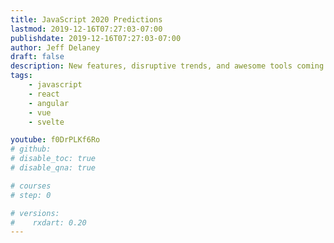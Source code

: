 ```yaml
---
title: JavaScript 2020 Predictions
lastmod: 2019-12-16T07:27:03-07:00
publishdate: 2019-12-16T07:27:03-07:00
author: Jeff Delaney
draft: false
description: New features, disruptive trends, and awesome tools coming to a JavaScript near you in the year 2020. 
tags: 
    - javascript
    - react
    - angular
    - vue
    - svelte

youtube: f0DrPLKf6Ro
# github: 
# disable_toc: true
# disable_qna: true

# courses
# step: 0

# versions:
#    rxdart: 0.20
---
```

